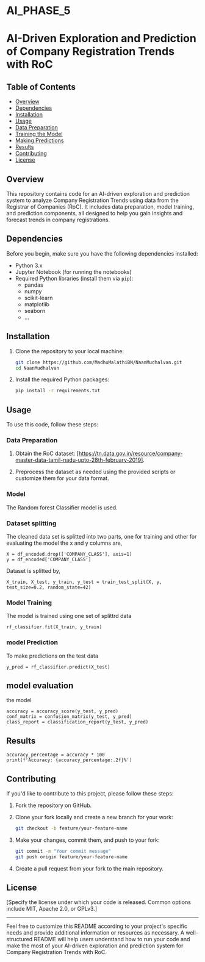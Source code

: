 
# AI_PHASE_5

# AI-Driven Exploration and Prediction of Company Registration Trends with RoC

## Table of Contents

- [Overview](#overview)
- [Dependencies](#dependencies)
- [Installation](#installation)
- [Usage](#usage)
- [Data Preparation](#data-preparation)
- [Training the Model](#training-the-model)
- [Making Predictions](#making-predictions)
- [Results](#results)
- [Contributing](#contributing)
- [License](#license)

## Overview

This repository contains code for an AI-driven exploration and prediction system to analyze Company Registration Trends using data from the Registrar of Companies (RoC). It includes data preparation, model training, and prediction components, all designed to help you gain insights and forecast trends in company registrations.

## Dependencies

Before you begin, make sure you have the following dependencies installed:

- Python 3.x
- Jupyter Notebook (for running the notebooks)
- Required Python libraries (install them via `pip`):
  - pandas
  - numpy
  - scikit-learn
  - matplotlib
  - seaborn
  - ...

## Installation

1. Clone the repository to your local machine:

   ```bash
   git clone https://github.com/MadhuMalathiBN/NaanMudhalvan.git
   cd NaanMudhalvan
   ```

2. Install the required Python packages:

   ```bash
   pip install -r requirements.txt
   ```

## Usage

To use this code, follow these steps:

### Data Preparation

1. Obtain the RoC dataset: [https://tn.data.gov.in/resource/company-master-data-tamil-nadu-upto-28th-february-2019].

2. Preprocess the dataset as needed using the provided scripts or customize them for your data format.

### Model

The Random forest Classifier model is used.

### Dataset splitting
 The cleaned data set is splitted into two parts, one for training and other for evaluating the model
 the x and y columns are,

 ```
X = df_encoded.drop(['COMPANY_CLASS'], axis=1)
y = df_encoded['COMPANY_CLASS']
```

 Dataset is splitted by,

 ```
X_train, X_test, y_train, y_test = train_test_split(X, y, test_size=0.2, random_state=42)

```

### Model Training

The model is trained using one set of splittrd data

```
rf_classifier.fit(X_train, y_train)

```
### model Prediction
To make predictions on the test data
```
y_pred = rf_classifier.predict(X_test)
```
## model evaluation
the model
```
accuracy = accuracy_score(y_test, y_pred)
conf_matrix = confusion_matrix(y_test, y_pred)
class_report = classification_report(y_test, y_pred)
```

## Results

```
accuracy_percentage = accuracy * 100
print(f'Accuracy: {accuracy_percentage:.2f}%')
```

## Contributing

If you'd like to contribute to this project, please follow these steps:

1. Fork the repository on GitHub.

2. Clone your fork locally and create a new branch for your work:

   ```bash
   git checkout -b feature/your-feature-name
   ```

3. Make your changes, commit them, and push to your fork:

   ```bash
   git commit -m "Your commit message"
   git push origin feature/your-feature-name
   ```

4. Create a pull request from your fork to the main repository.

## License

[Specify the license under which your code is released. Common options include MIT, Apache 2.0, or GPLv3.]

---

Feel free to customize this README according to your project's specific needs and provide additional information or resources as necessary. A well-structured README will help users understand how to run your code and make the most of your AI-driven exploration and prediction system for Company Registration Trends with RoC.
